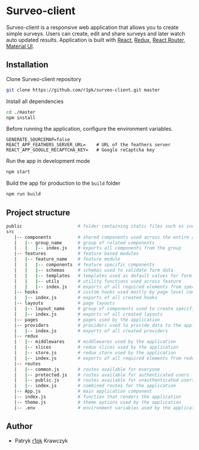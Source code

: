 # Surveo-client

Surveo-client is a responsive web application that allows you to create simple surveys. Users can create, edit and share surveys and later watch auto updated results.
Application is built with [React](https://reactjs.org/), [Redux](https://redux.js.org/), [React Router](https://reacttraining.com/react-router/), [Material UI](https://mui.com/).

## Installation

Clone Surveo-client repository

```bash
git clone https://github.com/r1pk/surveo-client.git master
```

Install all dependencies

```bash
cd ./master
npm install
```

Before running the application, configure the environment variables.

```env
GENERATE_SOURCEMAP=false
REACT_APP_FEATHERS_SERVER_URL=    # URL of the feathers server
REACT_APP_GOOGLE_RECAPTCHA_KEY=   # Google reCaptcha key
```

Run the app in development mode

```bash
npm start
```

Build the app for production to the `build` folder

```bash
npm run build
```

## Project structure

```bash
public                     # folder containing static files such as index.html
src
   |-- components          # shared components used across the entire application
   |   |-- group_name      # group of related components
   |   |   |-- index.js    # exports all components from the group
   |-- features            # feature based modules
   |   |-- feature_name    # feature module
   |   |   |-- components  # feature specific components
   |   |   |-- schemas     # schemas used to validate form data
   |   |   |-- templates   # templates used as default values for form fields
   |   |   |-- utils       # utility functions used across feature
   |   |   |-- index.js    # exports of all required elements from specific feature
   |-- hooks               # custom hooks used mostly by page level components
   |   |-- index.js        # exports of all created hooks
   |-- layouts             # page layouts
   |   |-- layout_name     # group of components used to create specific layout
   |   |-- index.js        # exports of all created layouts
   |-- pages               # pages used by the application
   |-- providers           # providers used to provide data to the application
   |   |-- index.js        # exports of all created providers
   |-- redux
   |   |-- middlewares     # middlewares used by the application
   |   |-- slices          # redux slices used by the application
   |   |-- store.js        # redux store used by the application
   |   |-- index.js        # exports of all required elements from redux
   |-- routes
   |   |-- common.js       # routes available for everyone
   |   |-- protected.js    # routes available for authenticated users
   |   |-- public.js       # routes available for unauthenticated users
   |   |-- index.js        # combined routes for the application
   |-- App.js              # main application component
   |-- index.js            # function that renders the application
   |-- theme.js            # theme options used by the application
   |-- .env                # environment variables used by the application
```

## Author

- Patryk [r1pk](https://github.com/r1pk) Krawczyk
